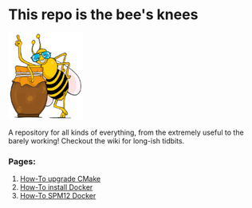# This repo is the bee's knees
<img src="./1534968438.svg" width="150">

A repository for all kinds of everything, from the extremely useful to the barely working! Checkout the wiki for long-ish tidbits.

### Pages:
1. [How-To upgrade CMake](https://github.com/srikash/TheBeesKnees/wiki/Upgrade-CMake-version-on-Ubuntu)
2. [How-To install Docker](https://github.com/srikash/TheBeesKnees/wiki/Installing-Docker-on-Ubuntu)
3. [How-To SPM12 Docker](https://github.com/srikash/TheBeesKnees/wiki/Installing-SPM12-(dockerised))

